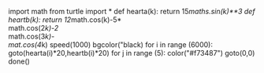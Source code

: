 import math
from turtle import *
def hearta(k):
    return 15*maths.sin(k)**3
def heartb(k):
    return 12*math.cos(k)-5*\
           math.cos(2*k)-2*\
           math.cos(3*k)-\
           mat.cos(4*k)
speed(1000)
bgcolor("black)
for i in range (6000):
    goto(hearta(i)*20,heartb(i)*20)
    for j in range (5):
        color("#f73487")
    goto(0,0)
    done()
    
